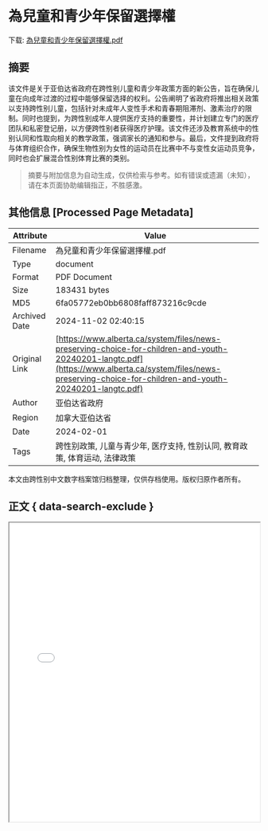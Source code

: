 # 為兒童和青少年保留選擇權

<!-- tcd_download_link -->
下载: <a href="../為兒童和青少年保留選擇權.pdf" download>為兒童和青少年保留選擇權.pdf</a>
<!-- tcd_download_link_end -->

## 摘要

<!-- tcd_abstract -->
该文件是关于亚伯达省政府在跨性别儿童和青少年政策方面的新公告，旨在确保儿童在向成年过渡的过程中能够保留选择的权利。公告阐明了省政府将推出相关政策以支持跨性别儿童，包括针对未成年人变性手术和青春期阻滞剂、激素治疗的限制。同时也提到，为跨性别成年人提供医疗支持的重要性，并计划建立专门的医疗团队和私密登记册，以方便跨性别者获得医疗护理。该文件还涉及教育系统中的性别认同和性取向相关的教学政策，强调家长的通知和参与。最后，文件提到政府将与体育组织合作，确保生物性别为女性的运动员在比赛中不与变性女运动员竞争，同时也会扩展混合性别体育比赛的类别。

<!-- tcd_abstract_end -->

> 摘要与附加信息为自动生成，仅供检索与参考。如有错误或遗漏（未知），请在本页面协助编辑指正，不胜感激。

## 其他信息 [Processed Page Metadata]

| Attribute       | Value                                  |
|-----------------|----------------------------------------|
| Filename        | 為兒童和青少年保留選擇權.pdf                             |
| Type            | document                                 |
| Format          | PDF Document                               |
| Size            | 183431 bytes                           |
| MD5             | 6fa05772eb0bb6808faff873216c9cde                                  |
| Archived Date   | 2024-11-02 02:40:15                             |
| Original Link   | [https://www.alberta.ca/system/files/news-preserving-choice-for-children-and-youth-20240201-langtc.pdf](https://www.alberta.ca/system/files/news-preserving-choice-for-children-and-youth-20240201-langtc.pdf)                         |
| Author          | 亚伯达省政府                               |
| Region          | 加拿大亚伯达省                               |
| Date            | 2024-02-01                                 |
| Tags            | 跨性别政策, 儿童与青少年, 医疗支持, 性别认同, 教育政策, 体育运动, 法律政策                                 |

本文由跨性别中文数字档案馆归档整理，仅供存档使用。版权归原作者所有。


## 正文 { data-search-exclude }

<!-- tcd_main_text -->
<iframe src="../為兒童和青少年保留選擇權.pdf" width="100%" height="600px">
    <p>无法显示PDF，请下载查看。</p>
</iframe>
<!-- tcd_main_text_end -->

